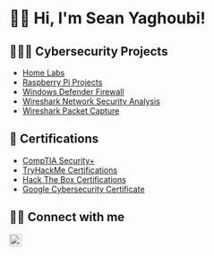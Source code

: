 <h1>👋🏻 Hi, I'm Sean Yaghoubi! 
  
<h2>👨🏻‍💻 Cybersecurity Projects</h2>

  - [Home Labs](...)
  - [Raspberry Pi Projects](...)
  - [Windows Defender Firewall](...)
  - [Wireshark Network Security Analysis](...)
  - [Wireshark Packet Capture](...)    
    
<h2>📄 Certifications</h2>

- [CompTIA Security+](...)
- [TryHackMe Certifications](...)
- [Hack The Box Certifications](...)
- [Google Cybersecurity Certificate](https://www.credly.com/badges/01d71e21-671e-45c5-8a4a-b3267e4dab57/linked_in_profile)

<h2>🤳🏻 Connect with me</h2>

[<img align="left" alt="SeanYaghoubi | LinkedIn" width="22px" src="https://cdn.jsdelivr.net/npm/simple-icons@v3/icons/linkedin.svg" />][linkedin]

[linkedin]: https://www.linkedin.com/in/sean-yaghoubi-87b5a5227/
